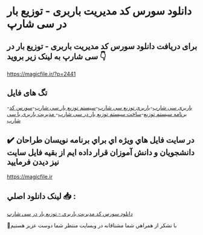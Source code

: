 # دانلود سورس کد مدیریت باربری - توزیع بار در سی شارپ

## برای دریافت دانلود سورس کد مدیریت باربری - توزیع بار در سی شارپ به لینک زیر بروید 👇

https://magicfile.ir/?p=2441

## تگ های فایل

-[باربری سی شارپ](https://magicfile.ir/product/%d8%b3%d9%88%d8%b1%d8%b3-%d9%88-%da%a9%d8%af-%d9%85%d8%af%db%8c%d8%b1%db%8c%d8%aa-%d8%a8%d8%a7%d8%b1%d8%a8%d8%b1%db%8c-%d8%aa%d9%88%d8%b2%db%8c%d8%b9-%d8%a8%d8%a7%d8%b1-%d8%af%d8%b1-%d8%b3%db%8c-%d8%b4%d8%a7%d8%b1%d9%be/)-[باربری توزیع سی شارپ](https://magicfile.ir/product/%d8%b3%d9%88%d8%b1%d8%b3-%d9%88-%da%a9%d8%af-%d9%85%d8%af%db%8c%d8%b1%db%8c%d8%aa-%d8%a8%d8%a7%d8%b1%d8%a8%d8%b1%db%8c-%d8%aa%d9%88%d8%b2%db%8c%d8%b9-%d8%a8%d8%a7%d8%b1-%d8%af%d8%b1-%d8%b3%db%8c-%d8%b4%d8%a7%d8%b1%d9%be/)-[سیستم توزیع بار سی شارپ](https://magicfile.ir/product/%d8%b3%d9%88%d8%b1%d8%b3-%d9%88-%da%a9%d8%af-%d9%85%d8%af%db%8c%d8%b1%db%8c%d8%aa-%d8%a8%d8%a7%d8%b1%d8%a8%d8%b1%db%8c-%d8%aa%d9%88%d8%b2%db%8c%d8%b9-%d8%a8%d8%a7%d8%b1-%d8%af%d8%b1-%d8%b3%db%8c-%d8%b4%d8%a7%d8%b1%d9%be/)-[سورس کد برنامه سیستم توزیع](https://magicfile.ir/product/%d8%b3%d9%88%d8%b1%d8%b3-%d9%88-%da%a9%d8%af-%d9%85%d8%af%db%8c%d8%b1%db%8c%d8%aa-%d8%a8%d8%a7%d8%b1%d8%a8%d8%b1%db%8c-%d8%aa%d9%88%d8%b2%db%8c%d8%b9-%d8%a8%d8%a7%d8%b1-%d8%af%d8%b1-%d8%b3%db%8c-%d8%b4%d8%a7%d8%b1%d9%be/)-[ساخت سیستم توزیع بار در سی شارپ](https://magicfile.ir/product/%d8%b3%d9%88%d8%b1%d8%b3-%d9%88-%da%a9%d8%af-%d9%85%d8%af%db%8c%d8%b1%db%8c%d8%aa-%d8%a8%d8%a7%d8%b1%d8%a8%d8%b1%db%8c-%d8%aa%d9%88%d8%b2%db%8c%d8%b9-%d8%a8%d8%a7%d8%b1-%d8%af%d8%b1-%d8%b3%db%8c-%d8%b4%d8%a7%d8%b1%d9%be/)-[ مدیریت باربری با سی شارپ](https://magicfile.ir/product/%d8%b3%d9%88%d8%b1%d8%b3-%d9%88-%da%a9%d8%af-%d9%85%d8%af%db%8c%d8%b1%db%8c%d8%aa-%d8%a8%d8%a7%d8%b1%d8%a8%d8%b1%db%8c-%d8%aa%d9%88%d8%b2%db%8c%d8%b9-%d8%a8%d8%a7%d8%b1-%d8%af%d8%b1-%d8%b3%db%8c-%d8%b4%d8%a7%d8%b1%d9%be/)

## ✔️ در سايت فايل هاي ويژه اي براي برنامه نويسان طراحان دانشجويان و دانش آموزان قرار داده ايم از بقيه فايل سايت نيز ديدن فرماييد

https://magicfile.ir


## لينک دانلود اصلي 📥 :

[دانلود سورس کد مدیریت باربری - توزیع بار در سی شارپ](https://magicfile.ir/product/%d8%b3%d9%88%d8%b1%d8%b3-%d9%88-%da%a9%d8%af-%d9%85%d8%af%db%8c%d8%b1%db%8c%d8%aa-%d8%a8%d8%a7%d8%b1%d8%a8%d8%b1%db%8c-%d8%aa%d9%88%d8%b2%db%8c%d8%b9-%d8%a8%d8%a7%d8%b1-%d8%af%d8%b1-%d8%b3%db%8c-%d8%b4%d8%a7%d8%b1%d9%be/) 


🙏با تشکر از همراهي شما مشتاقانه در وبسایت منتظر شما دوست عزیز هستیم

